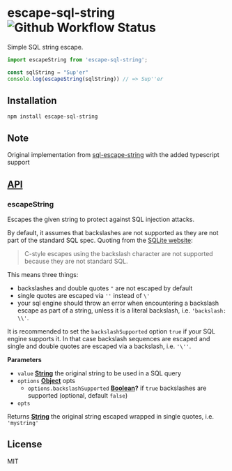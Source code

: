 # escape-sql-string ![Github Workflow Status](https://github.com/jackall3n/escape-sql-string/actions/workflows/ci.yaml/badge.svg)

Simple SQL string escape.

```typescript
import escapeString from 'escape-sql-string';

const sqlString = "Sup'er"
console.log(escapeString(sqlString)) // => Sup''er
```

## Installation

    npm install escape-sql-string

## Note

Original implementation from [sql-escape-string](https://thlorenz.github.io/sql-escape-string) with the added typescript support

## [API](https://github.com/jackall3n/escape-sql-string)

<!-- Generated by documentation.js. Update this documentation by updating the source code. -->

### escapeString

Escapes the given string to protect against SQL injection attacks.

By default, it assumes that backslashes are not supported as they are not part of the standard SQL spec.
Quoting from the [SQLite website](https://sqlite.org/lang_expr.html):

> C-style escapes using the backslash character are not supported because they are not standard SQL.

This means three things:

-   backslashes and double quotes `"` are not escaped by default
-   single quotes are escaped via `''` instead of `\'`
-   your sql engine should throw an error when encountering a backslash escape
    as part of a string, unless it is a literal backslash, i.e. `'backslash: \\'`.

It is recommended to set the `backslashSupported` option `true` if your SQL
engine supports it. In that case backslash sequences are escaped and single
and double quotes are escaped via a backslash, i.e. `'\''`.

**Parameters**

-   `value` **[String](https://developer.mozilla.org/en-US/docs/Web/JavaScript/Reference/Global_Objects/String)** the original string to be used in a SQL query
-   `options` **[Object](https://developer.mozilla.org/en-US/docs/Web/JavaScript/Reference/Global_Objects/Object)** opts
    -   `options.backslashSupported` **[Boolean](https://developer.mozilla.org/en-US/docs/Web/JavaScript/Reference/Global_Objects/Boolean)?** if `true` backslashes are supported (optional, default `false`)
-   `opts`  

Returns **[String](https://developer.mozilla.org/en-US/docs/Web/JavaScript/Reference/Global_Objects/String)** the original string escaped wrapped in single quotes, i.e. `'mystring'`

## License

MIT
